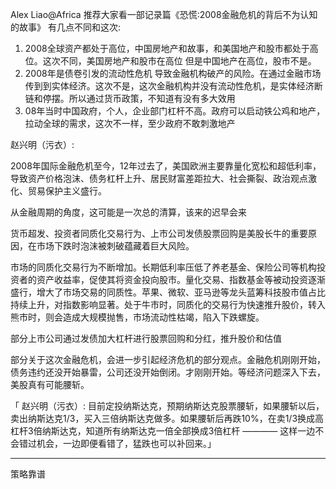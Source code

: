 Alex Liao@Africa
推荐大家看一部记录篇《恐慌:2008金融危机的背后不为认知的故事》
有几点不同和这次:
1. 2008全球资产都处于高位，中国房地产和故事，和美国地产和股市都处于高位。这次不同，美国房地产和股市在高位 但是中国地产在高位，股市不是。
2. 2008年是债卷引发的流动性危机 导致金融机构破产的风险。在通过金融市场传到到实体经济。这次不是，这次金融机构并没有流动性危机，是实体经济断链和停摆。所以通过货币政策，不知道有没有多大效用
3. 08年当时中国政府，个人，企业部门杠杆不高。政府可以启动铁公鸡和地产，拉动全球的需求，这次不一样，至少政府不敢刺激地产

赵兴明（污衣）: 

2008年国际金融危机至今，12年过去了，美国欧洲主要靠量化宽松和超低利率，导致资产价格泡沫、债务杠杆上升、居民财富差距拉大、社会撕裂、政治观点激化、贸易保护主义盛行。

从金融周期的角度，这可能是一次总的清算，该来的迟早会来

货币超发、投资者同质化交易行为、上市公司发债股票回购是美股长牛的重要原因，在市场下跌时泡沫被刺破蕴藏着巨大风险。

市场的同质化交易行为不断增加。长期低利率压低了养老基金、保险公司等机构投资者的资产收益率，促使其将资金投向股市。量化交易、指数基金等被动投资逐渐盛行，增大了市场交易的同质性。苹果、微软、亚马逊等龙头蓝筹科技股市值占比持续上升，对指数影响显著。处于牛市时，同质化的交易行为快速推升股价，转入熊市时，则会造成大规模抛售，市场流动性枯竭，陷入下跌螺旋。

部分上市公司通过发债加大杠杆进行股票回购和分红，推升股价和估值

部分关于这次金融危机，会进一步引起经济危机的部分观点。金融危机刚刚开始，债务违约还没开始暴雷，公司还没开始倒闭。才刚刚开始。等经济问题深入下去，美股真有可能腰斩。


「 赵兴明（污衣）: 目前定投纳斯达克，预期纳斯达克股票腰斩，如果腰斩以后，卖出纳斯达克1/3，买入三倍纳斯达克做多。如果腰斩后再跌10%，在卖1/3换成高杠杆3倍纳斯达克，知道所有纳斯达克一倍全部换成3倍杠杆 ———— 这样一边不会错过机会，一边即便看错了，猛跌也可以补回来。」
- - - - - - - - - - - - - - -
策略靠谱

